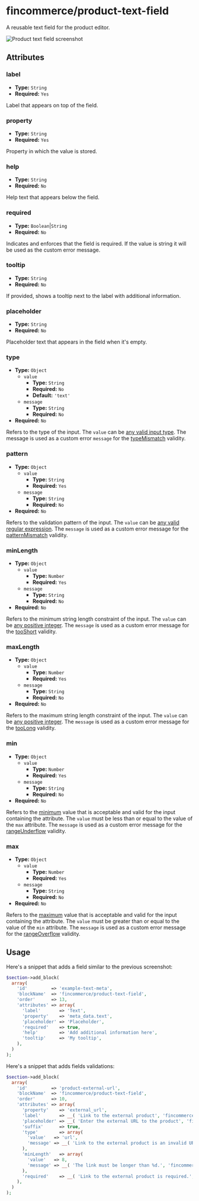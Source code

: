 # fincommerce/product-text-field

A reusable text field for the product editor.

![Product text field screenshot](https://fincommerce.files.wordpress.com/2023/10/fincommerceproduct-text-field.png)

## Attributes

### label

-   **Type:** `String`
-   **Required:** `Yes`

Label that appears on top of the field.

### property

-   **Type:** `String`
-   **Required:** `Yes`

Property in which the value is stored.

### help

-   **Type:** `String`
-   **Required:** `No`

Help text that appears below the field.

### required

-   **Type:** `Boolean`|`String`
-   **Required:** `No`

Indicates and enforces that the field is required.
If the value is string it will be used as the custom error message.

### tooltip

-   **Type:** `String`
-   **Required:** `No`

If provided, shows a tooltip next to the label with additional information.

### placeholder

-   **Type:** `String`
-   **Required:** `No`

Placeholder text that appears in the field when it's empty.

### type

-   **Type:** `Object`
    -   `value`
        -   **Type:** `String`
        -   **Required:** `No`
        -   **Default:** `'text'`
    -   `message`
        -   **Type:** `String`
        -   **Required:** `No`
-   **Required:** `No`

Refers to the type of the input. The `value` can be [any valid input type](https://developer.mozilla.org/en-US/docs/Web/HTML/Element/input#input_types). The message is used as a custom error `message` for the [typeMismatch](https://developer.mozilla.org/en-US/docs/Web/API/ValidityState/typeMismatch) validity.

### pattern

-   **Type:** `Object`
    -   `value`
        -   **Type:** `String`
        -   **Required:** `Yes`
    -   `message`
        -   **Type:** `String`
        -   **Required:** `No`
-   **Required:** `No`

Refers to the validation pattern of the input. The `value` can be [any valid regular expression](https://developer.mozilla.org/en-US/docs/Web/HTML/Attributes/pattern). The `message` is used as a custom error message for the [patternMismatch](https://developer.mozilla.org/en-US/docs/Web/API/ValidityState/patternMismatch) validity.

### minLength

-   **Type:** `Object`
    -   `value`
        -   **Type:** `Number`
        -   **Required:** `Yes`
    -   `message`
        -   **Type:** `String`
        -   **Required:** `No`
-   **Required:** `No`

Refers to the minimum string length constraint of the input. The `value` can be [any positive integer](https://developer.mozilla.org/en-US/docs/Web/HTML/Attributes/minLength). The `message` is used as a custom error message for the [tooShort](https://developer.mozilla.org/en-US/docs/Web/API/ValidityState/tooShort) validity.

### maxLength

-   **Type:** `Object`
    -   `value`
        -   **Type:** `Number`
        -   **Required:** `Yes`
    -   `message`
        -   **Type:** `String`
        -   **Required:** `No`
-   **Required:** `No`

Refers to the maximum string length constraint of the input. The `value` can be [any positive integer](https://developer.mozilla.org/en-US/docs/Web/HTML/Attributes/maxLength). The `message` is used as a custom error message for the [tooLong](https://developer.mozilla.org/en-US/docs/Web/API/ValidityState/tooLong) validity.

### min

-   **Type:** `Object`
    -   `value`
        -   **Type:** `Number`
        -   **Required:** `Yes`
    -   `message`
        -   **Type:** `String`
        -   **Required:** `No`
-   **Required:** `No`

Refers to the [minimum](https://developer.mozilla.org/en-US/docs/Web/HTML/Attributes/min) value that is acceptable and valid for the input containing the attribute. The `value` must be less than or equal to the value of the `max` attribute. The `message` is used as a custom error message for the [rangeUnderflow](https://developer.mozilla.org/en-US/docs/Web/API/ValidityState/rangeUnderflow) validity.

### max

-   **Type:** `Object`
    -   `value`
        -   **Type:** `Number`
        -   **Required:** `Yes`
    -   `message`
        -   **Type:** `String`
        -   **Required:** `No`
-   **Required:** `No`

Refers to the [maximum](https://developer.mozilla.org/en-US/docs/Web/HTML/Attributes/max) value that is acceptable and valid for the input containing the attribute. The `value` must be greater than or equal to the value of the `min` attribute. The `message` is used as a custom error message for the [rangeOverflow](https://developer.mozilla.org/en-US/docs/Web/API/ValidityState/rangeOverflow) validity.

## Usage

Here's a snippet that adds a field similar to the previous screenshot:

```php
$section->add_block(
  array(
    'id'         => 'example-text-meta',
    'blockName'  => 'fincommerce/product-text-field',
    'order'      => 13,
    'attributes' => array(
      'label'       => 'Text',
      'property'    => 'meta_data.text',
      'placeholder' => 'Placeholder',
      'required'    => true,
      'help'        => 'Add additional information here',
      'tooltip'     => 'My tooltip',
    ),
  )
);
```

Here's a snippet that adds fields validations:

```php
$section->add_block(
  array(
    'id'         => 'product-external-url',
    'blockName'  => 'fincommerce/product-text-field',
    'order'      => 10,
    'attributes' => array(
      'property'    => 'external_url',
      'label'       => __( 'Link to the external product', 'fincommerce' ),
      'placeholder' => __( 'Enter the external URL to the product', 'fincommerce' ),
      'suffix'      => true,
      'type'        => array(
        'value'   => 'url',
        'message' => __( 'Link to the external product is an invalid URL.', 'fincommerce' ),
      ),
      'minLength'   => array(
        'value'   => 8,
        'message' => __( 'The link must be longer than %d.', 'fincommerce' ),
      ),
      'required'    => __( 'Link to the external product is required.', 'fincommerce' ),
    ),
  )
);
```
